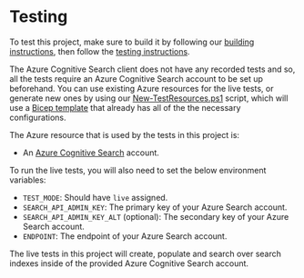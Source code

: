 # Testing

To test this project, make sure to build it by following our [building instructions](https://github.com/Azure/azure-sdk-for-js/blob/main/CONTRIBUTING.md#building), then follow the [testing instructions](https://github.com/Azure/azure-sdk-for-js/blob/main/CONTRIBUTING.md#testing).

The Azure Cognitive Search client does not have any recorded tests and so, all the tests require an Azure Cognitive Search account to be set up beforehand. You can use existing Azure resources for the live tests, or generate new ones by using our [New-TestResources.ps1](https://github.com/Azure/azure-sdk-for-js/blob/main/eng/common/TestResources/New-TestResources.ps1) script, which will use a [Bicep template](https://github.com/Azure/azure-sdk-for-js/blob/main/sdk/search/test-resources.bicep) that already has all of the the necessary configurations.

The Azure resource that is used by the tests in this project is:

- An [Azure Cognitive Search](https://learn.microsoft.com/azure/search/search-what-is-azure-search) account.

To run the live tests, you will also need to set the below environment variables:

- `TEST_MODE`: Should have `live` assigned.
- `SEARCH_API_ADMIN_KEY`: The primary key of your Azure Search account.
- `SEARCH_API_ADMIN_KEY_ALT` (optional): The secondary key of your Azure Search account.
- `ENDPOINT`: The endpoint of your Azure Search account.

The live tests in this project will create, populate and search over search indexes inside of the provided Azure Cognitive Search account.
